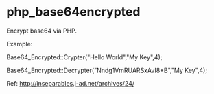 # php_base64encrypted
Encrypt base64 via PHP. 

Example: 

Base64_Encrypted::Crypter("Hello World","My Key",4);

Base64_Encrypted::Decrypter("Nndg1VmRUARSxAvI8+B","My Key",4);

Ref: http://inseparables.j-ad.net/archives/24/
